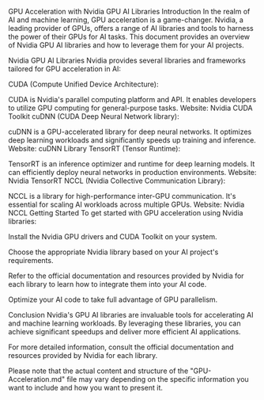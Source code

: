 
GPU Acceleration with Nvidia GPU AI Libraries
Introduction
In the realm of AI and machine learning, GPU acceleration is a game-changer. Nvidia, a leading provider of GPUs, offers a range of AI libraries and tools to harness the power of their GPUs for AI tasks. This document provides an overview of Nvidia GPU AI libraries and how to leverage them for your AI projects.

Nvidia GPU AI Libraries
Nvidia provides several libraries and frameworks tailored for GPU acceleration in AI:

CUDA (Compute Unified Device Architecture):

CUDA is Nvidia's parallel computing platform and API. It enables developers to utilize GPU computing for general-purpose tasks.
Website: Nvidia CUDA Toolkit
cuDNN (CUDA Deep Neural Network library):

cuDNN is a GPU-accelerated library for deep neural networks. It optimizes deep learning workloads and significantly speeds up training and inference.
Website: cuDNN Library
TensorRT (Tensor Runtime):

TensorRT is an inference optimizer and runtime for deep learning models. It can efficiently deploy neural networks in production environments.
Website: Nvidia TensorRT
NCCL (Nvidia Collective Communication Library):

NCCL is a library for high-performance inter-GPU communication. It's essential for scaling AI workloads across multiple GPUs.
Website: Nvidia NCCL
Getting Started
To get started with GPU acceleration using Nvidia libraries:

Install the Nvidia GPU drivers and CUDA Toolkit on your system.

Choose the appropriate Nvidia library based on your AI project's requirements.

Refer to the official documentation and resources provided by Nvidia for each library to learn how to integrate them into your AI code.

Optimize your AI code to take full advantage of GPU parallelism.

Conclusion
Nvidia's GPU AI libraries are invaluable tools for accelerating AI and machine learning workloads. By leveraging these libraries, you can achieve significant speedups and deliver more efficient AI applications.

For more detailed information, consult the official documentation and resources provided by Nvidia for each library.

Please note that the actual content and structure of the "GPU-Acceleration.md" file may vary depending on the specific information you want to include and how you want to present it.
